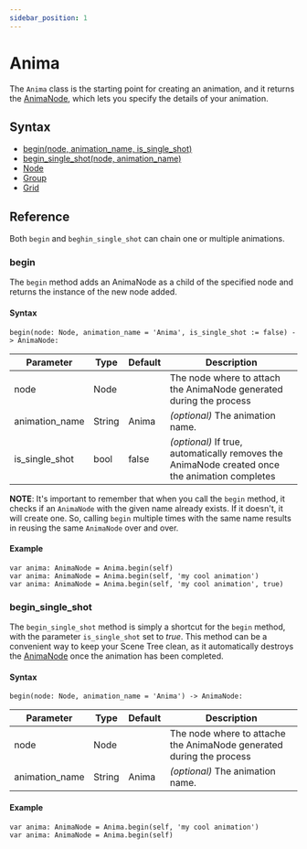 ```yaml
---
sidebar_position: 1
---
```


# Anima

The `Anima` class is the starting point for creating an animation, and it returns the [AnimaNode](/doc/anima-node.html), which lets you specify the details of your animation.

## Syntax

- [begin(node, animation_name, is_single_shot)](#begin)
- [begin_single_shot(node, animation_name)](#begin_single_shot)
- [Node](/docs/anima/anima-node)
- [Group](/docs/anima/anima-group)
- [Grid](/docs/anima/anima-grid)

## Reference

Both `begin` and `beghin_single_shot` can chain one or multiple animations.

### begin

The `begin` method adds an AnimaNode as a child of the specified node and returns the instance of the new node added.

#### Syntax
```gdscript
begin(node: Node, animation_name = 'Anima', is_single_shot := false) -> AnimaNode:
```

|Parameter|Type|Default|Description|
|---|---|---|---|
|node|Node||The node where to attach the AnimaNode generated during the process|
|animation_name|String|Anima|_(optional)_ The animation name.|
|is_single_shot|bool|false|_(optional)_ If true, automatically removes the AnimaNode created once the animation completes|

**NOTE**: It's important to remember that when you call the `begin` method, it checks if an `AnimaNode` with the given name already exists. If it doesn't, it will create one. So, calling `begin` multiple times with the same name results in reusing the same `AnimaNode` over and over.

#### Example

```gdscript
var anima: AnimaNode = Anima.begin(self)
var anima: AnimaNode = Anima.begin(self, 'my cool animation')
var anima: AnimaNode = Anima.begin(self, 'my cool animation', true)
```

### begin_single_shot

The `begin_single_shot` method is simply a shortcut for the `begin` method, with the parameter `is_single_shot` set to *true*. This method can be a convenient way to keep your Scene Tree clean, as it automatically destroys the [AnimaNode](/docs/anima-node/) once the animation has been completed.

#### Syntax
```gdscript
begin(node: Node, animation_name = 'Anima') -> AnimaNode:
```

|Parameter|Type|Default|Description|
|---|---|---|---|
|node|Node||The node where to attache the AnimaNode generated during the process|
|animation_name|String|Anima|_(optional)_ The animation name.|

#### Example

```gdscript
var anima: AnimaNode = Anima.begin(self, 'my cool animation')
var anima: AnimaNode = Anima.begin(self)
```
